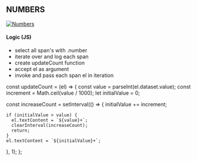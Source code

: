 ## NUMBERS

[![Numbers](./design/18-numbers.jpeg)](https://javascript-18-numbers.netlify.app)

#### Logic (JS)

- select all span's with .number
- iterate over and log each span
- create updateCount function
- accept el as argument
- invoke and pass each span el in iteration

const updateCount = (el) => {
  const value = parseInt(el.dataset.value);
  const increment = Math.ceil(value / 1000);
  let initialValue = 0;

  const increaseCount = setInterval(() => {
    initialValue += increment;

    if (initialValue > value) {
      el.textContent = `${value}+`;
      clearInterval(increaseCount);
      return;
    }
    el.textContent = `${initialValue}+`;
  }, 1);
};
```
